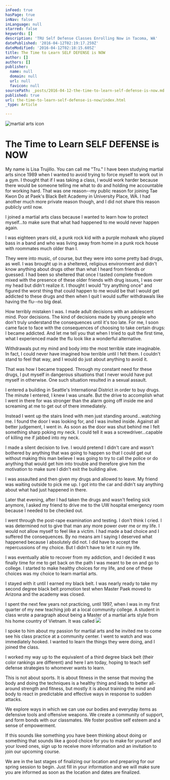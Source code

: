 ```yaml
---
inFeed: true
hasPage: true
inNav: false
inLanguage: null
starred: false
keywords: []
description: 'TRU Self Defense Classes Enrolling Now in Tacoma, WA'
datePublished: '2016-04-12T02:19:17.259Z'
dateModified: '2016-04-12T02:18:15.605Z'
title: The Time to Learn SELF DEFENSE is NOW
author: []
authors: []
publisher:
  name: null
  domain: null
  url: null
  favicon: null
sourcePath: _posts/2016-04-12-the-time-to-learn-self-defense-is-now.md
published: true
url: the-time-to-learn-self-defense-is-now/index.html
_type: Article

---
```

![martial arts icon](https://s3-us-west-2.amazonaws.com/the-grid-img/p/e940fd1075b8a90eb61dbbc832a57ed23f2349bc.png)

# The Time to Learn SELF DEFENSE is NOW

My name is Lisa Trujillo.  You can call me "Tru." I have been studying martial arts since 1989 when I wanted to avoid trying to force myself to work out in a gym.  I thought that if I was taking a class, I would work harder because there would be someone telling me what to do and holding me accountable for working hard.  That was one reason--my public reason for joining Tae Kwon Do at Paek's Black Belt Academy in University Place, WA.  I had another much more private reason though, and I did not share this reason publicly until now.

I joined a martial arts class because I wanted to learn how to protect myself...to make sure that what had happened to me would never happen again.  

I was eighteen years old, a punk rock kid with a purple mohawk who played bass in a band and who was living away from home in a punk rock house with roommates much older than I.  

They were into music, of course, but they were into some pretty bad drugs, as well.  I was brought up in a sheltered, religious environment and didn't know anything about drugs other than what I heard from friends or guessed.  I had been so sheltered that once I tasted complete freedom mixed with the presence of these older friends with drug issues, I was over my head but didn't realize it.  I thought I would "try anything once" and figured the worst thing that could happen to me would be that I would get addicted to these drugs and then when I quit I would suffer withdrawals like having the flu--no big deal.

How terribly mistaken I was.  I made adult decisions with an adolescent mind.  Poor decisions.  The kind of decisions made by young people who don't truly understand the consequences until it's too late.  For me, I soon came face to face with the consequences of choosing to take certain drugs: I became addicted.  And let me tell you that when I tried to quit the first time, what I experienced made the flu look like a wonderful alternative. 

Withdrawals put my mind and body into the most terrible state imaginable.  In fact, I could never have imagined how terrible until I felt them.  I couldn't stand to feel that way, and I would do just about anything to avoid it.  

That was how I became trapped.  Through my constant need for these drugs, I put myself in dangerous situations that I never would have put myself in otherwise.  One such situation resulted in a sexual assault.

I entered a building in Seattle's International District in order to buy drugs.  The minute I entered, I knew I was unsafe.  But the drive to accomplish what I went in there for was stronger than the alarm going off inside me and screaming at me to get out of there immediately.

Instead I went up the stairs lined with men just standing around...watching me.  I found the door I was looking for, and I was invited inside.  Against all better judgement, I went in.  As soon as the door was shut behind me I felt something sharp poking my neck.  I could tell it was a screwdriver...capable of killing me if jabbed into my neck.

I made a silent decision to live.  I would pretend I didn't care and wasn't bothered by anything that was going to happen so that I could get out without making this man believe I was going to try to call the police or do anything that would get him into trouble and therefore give him the motivation to make sure I didn't exit the building alive.

I was assaulted and then given my drugs and allowed to leave.  My friend was waiting outside to pick me up.  I got into the car and didn't say anything about what had just happened in there.

Later that evening, after I had taken the drugs and wasn't feeling sick anymore, I asked my friend to drive me to the UW hospital emergency room because I needed to be checked out.

I went through the post-rape examination and testing.  I don't think I cried.  I was determined not to give that man any more power over me or my life.  I would not allow myself to feel like a victim.  I had made a bad choice and I suffered the consequences.  By no means am I saying I deserved what happened because I absolutely did not.  I did have to accept the repercussions of my choice.  But I didn't have to let it ruin my life.

I was eventually able to recover from my addiction, and I decided it was finally time for me to get back on the path I was meant to be on and go to college.  I started to make healthy choices for my life, and one of these choices was my choice to learn martial arts.

I stayed with it until I earned my black belt.  I was nearly ready to take my second degree black belt promotion test when Master Paek moved to Arizona and the academy was closed.  

I spent the next few years not practicing, until 1997, when I was in my first quarter of my new teaching job at a local community college.  A student in class wrote a paragraph about being a Master of a martial arts style from his home country of Vietnam.  It was called
![](https://the-grid-user-content.s3-us-west-2.amazonaws.com/4075c15a-d030-4971-bc61-e2065798c590.jpg)

I spoke to him about my passion for martial arts and he invited me to come see his class practice at a community center.  I went to watch and was immediately hooked.  I wanted to learn the things they were doing, and I joined the class.  

I worked my way up to the equivalent of a third degree black belt (their color rankings are different) and here I am today, hoping to teach self defense strategies to whomever wants to learn.  

This is not about sports.  It is about fitness in the sense  that moving the body and doing the techniques is a healthy thing and leads to better all-around strength and fitness, but mostly it is about training the mind and body to react in predictable and effective ways in response to sudden attacks.

We explore ways in which we can use our bodies and everyday items as defensive tools and offensive weapons.  We create a community of support, and form bonds with our classmates.  We foster positive self esteem and a sense of empowerment.

If this sounds like something you have been thinking about doing or something that sounds like a good choice for you to make for yourself and your loved ones, sign up to receive more information and an invitation to join our upcoming course.

We are in the last stages of finalizing our location and preparing for our spring session to begin.  Just fill in your information and we will make sure you are informed as soon as the location and dates are finalized.